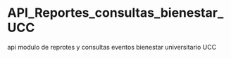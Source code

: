 # API_Reportes_consultas_bienestar_UCC
api modulo de reprotes y consultas eventos bienestar universitario UCC
